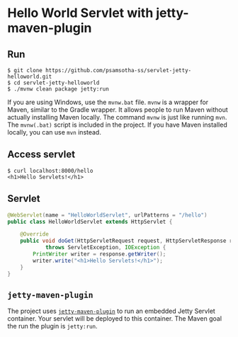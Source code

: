 # Hello World Servlet with jetty-maven-plugin

## Run

```shell
$ git clone https://github.com/psamsotha-ss/servlet-jetty-helloworld.git
$ cd servlet-jetty-helloworld
$ ./mvnw clean package jetty:run
```

If you are using Windows, use the `mvnw.bat` file. `mvnw` is a wrapper for Maven, similar to the Gradle wrapper. It allows people to run Maven without actually installing Maven locally. The command `mvnw` is just like running `mvn`. The `mvnw(.bat)` script is included in the project. If you have Maven installed locally, you can use `mvn` instead.

## Access servlet

```shell
$ curl localhost:8000/hello
<h1>Hello Servlets!</h1>
```

## Servlet

```java
@WebServlet(name = "HelloWorldServlet", urlPatterns = "/hello")
public class HelloWorldServlet extends HttpServlet {

    @Override
    public void doGet(HttpServletRequest request, HttpServletResponse response)
            throws ServletException, IOException {
        PrintWriter writer = response.getWriter();
        writer.write("<h1>Hello Servlets!</h1>");
    }
}

```

## `jetty-maven-plugin`

The project uses [`jetty-maven-plugin`](https://www.eclipse.org/jetty/documentation/jetty-11/programming-guide/index.html#jetty-maven-plugin) to run an embedded Jetty Servlet container. Your servlet will be deployed to this container. The Maven goal the run the plugin is `jetty:run`.
